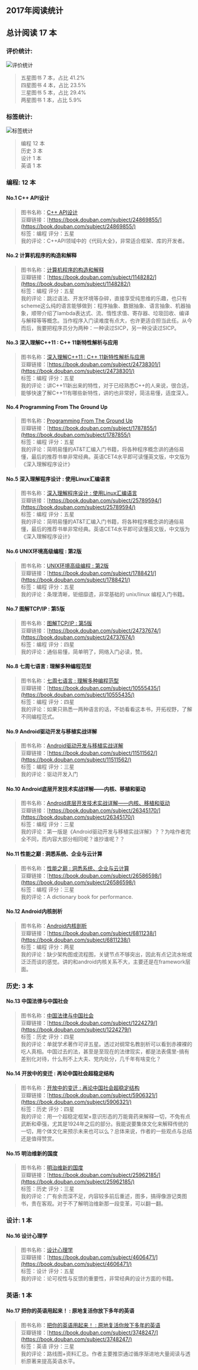 ## 2017年阅读统计
## 总计阅读 17 本
### 评价统计:
![评价统计](2017_read_rate.png)

 > 五星图书 7 本，占比 41.2%  
 > 四星图书 4 本，占比 23.5%  
 > 三星图书 5 本，占比 29.4%  
 > 两星图书 1 本，占比 5.9%  

### 标签统计:
![标签统计](2017_read_tags.png)

 > 编程 12 本  
 > 历史 3 本  
 > 设计 1 本  
 > 英语 1 本  

### 编程: 12 本
#### No.1 C++ API设计
 > 图书名称：[C++ API设计](https://book.douban.com/subject/24869855/)  
 > 豆瓣链接：[https://book.douban.com/subject/24869855/](https://book.douban.com/subject/24869855/)  
 > 标签：编程        评分：五星  
 > 我的评论：C++API领域中的《代码大全》，非常适合框架、库的开发者。  

#### No.2 计算机程序的构造和解释
 > 图书名称：[计算机程序的构造和解释](https://book.douban.com/subject/1148282/)  
 > 豆瓣链接：[https://book.douban.com/subject/1148282/](https://book.douban.com/subject/1148282/)  
 > 标签：编程        评分：五星  
 > 我的评论：跳过语法、开发环境等杂碎，直接享受纯思维的乐趣，也只有scheme这么纯的语言能够做到：程序抽象、数据抽象、语言抽象、机器抽象，顺带介绍了lambda表达式、流、惰性求值、寄存器、垃圾回收、编译与解释等等概念。当作程序入门读难度有点大，也许<How to programs>更适合担当此任。从今而后，我要把程序员分为两种：一种读过SICP，另一种没读过SICP。  

#### No.3 深入理解C++11 : C++ 11新特性解析与应用
 > 图书名称：[深入理解C++11 : C++ 11新特性解析与应用](https://book.douban.com/subject/24738301/)  
 > 豆瓣链接：[https://book.douban.com/subject/24738301/](https://book.douban.com/subject/24738301/)  
 > 标签：编程        评分：五星  
 > 我的评论：讲C++11新出来的特性，对于已经熟悉C++的人来说，很合适，能够快速了解C++11有哪些新特性，讲的也非常好，简洁易懂，适度深入。  

#### No.4 Programming From The Ground Up
 > 图书名称：[Programming From The Ground Up](https://book.douban.com/subject/1787855/)  
 > 豆瓣链接：[https://book.douban.com/subject/1787855/](https://book.douban.com/subject/1787855/)  
 > 标签：编程        评分：五星  
 > 我的评论：简明易懂的AT&T汇编入门书籍，将各种程序概念讲的通俗易懂，最后的推荐书单非常经典。英语CET4水平即可读懂英文版，中文版为《深入理解程序设计》  

#### No.5 深入理解程序设计 : 使用Linux汇编语言
 > 图书名称：[深入理解程序设计 : 使用Linux汇编语言](https://book.douban.com/subject/25789594/)  
 > 豆瓣链接：[https://book.douban.com/subject/25789594/](https://book.douban.com/subject/25789594/)  
 > 标签：编程        评分：五星  
 > 我的评论：简明易懂的AT&T汇编入门书籍，将各种程序概念讲的通俗易懂，最后的推荐书单非常经典。英语CET4水平即可读懂英文版，中文版为《深入理解程序设计》  

#### No.6 UNIX环境高级编程 : 第2版
 > 图书名称：[UNIX环境高级编程 : 第2版](https://book.douban.com/subject/1788421/)  
 > 豆瓣链接：[https://book.douban.com/subject/1788421/](https://book.douban.com/subject/1788421/)  
 > 标签：编程        评分：五星  
 > 我的评论：条理清晰，钜细靡遗，非常基础的 unix/linux 编程入门书籍。  

#### No.7 图解TCP/IP : 第5版
 > 图书名称：[图解TCP/IP : 第5版](https://book.douban.com/subject/24737674/)  
 > 豆瓣链接：[https://book.douban.com/subject/24737674/](https://book.douban.com/subject/24737674/)  
 > 标签：编程        评分：四星  
 > 我的评论：通俗易懂，简单明了，网络入门必读，赞。  

#### No.8 七周七语言 : 理解多种编程范型
 > 图书名称：[七周七语言 : 理解多种编程范型](https://book.douban.com/subject/10555435/)  
 > 豆瓣链接：[https://book.douban.com/subject/10555435/](https://book.douban.com/subject/10555435/)  
 > 标签：编程        评分：四星  
 > 我的评论：如果只熟悉一两种语言的话，不妨看看这本书，开拓视野，了解不同编程范式。  

#### No.9 Android驱动开发与移植实战详解
 > 图书名称：[Android驱动开发与移植实战详解](https://book.douban.com/subject/11511562/)  
 > 豆瓣链接：[https://book.douban.com/subject/11511562/](https://book.douban.com/subject/11511562/)  
 > 标签：编程        评分：三星  
 > 我的评论：驱动开发入门  

#### No.10 Android底层开发技术实战详解——内核、移植和驱动
 > 图书名称：[Android底层开发技术实战详解——内核、移植和驱动](https://book.douban.com/subject/26345170/)  
 > 豆瓣链接：[https://book.douban.com/subject/26345170/](https://book.douban.com/subject/26345170/)  
 > 标签：编程        评分：三星  
 > 我的评论：第一版是《Android驱动开发与移植实战详解》？？为啥作者完全不同，而内容大部分相同呢？谁抄谁呢？？  

#### No.11 性能之巅 : 洞悉系统、企业与云计算
 > 图书名称：[性能之巅 : 洞悉系统、企业与云计算](https://book.douban.com/subject/26586598/)  
 > 豆瓣链接：[https://book.douban.com/subject/26586598/](https://book.douban.com/subject/26586598/)  
 > 标签：编程        评分：三星  
 > 我的评论：A dictionary book for performance.  

#### No.12 Android内核剖析
 > 图书名称：[Android内核剖析](https://book.douban.com/subject/6811238/)  
 > 豆瓣链接：[https://book.douban.com/subject/6811238/](https://book.douban.com/subject/6811238/)  
 > 标签：编程        评分：两星  
 > 我的评论：缺少架构图或流程图，关键节点不够突出，因此有点记流水帐或泛泛而谈的感觉。讲的和android内核关系不大，主要还是在framework层面。  


### 历史: 3 本
#### No.13 中国法律与中国社会
 > 图书名称：[中国法律与中国社会](https://book.douban.com/subject/1224279/)  
 > 豆瓣链接：[https://book.douban.com/subject/1224279/](https://book.douban.com/subject/1224279/)  
 > 标签：历史        评分：四星  
 > 我的评论：单就学术著作可评五星。透过对纲常名教剖析可以看到赤裸裸的吃人真相。中国过去的法，甚至是至现在的法律现实，都是法表儒里-搞有差别化对待，什么刑不上大夫、党内处分，几千年有啥变化？  

#### No.14 开放中的变迁 : 再论中国社会超稳定结构
 > 图书名称：[开放中的变迁 : 再论中国社会超稳定结构](https://book.douban.com/subject/5906321/)  
 > 豆瓣链接：[https://book.douban.com/subject/5906321/](https://book.douban.com/subject/5906321/)  
 > 标签：历史        评分：四星  
 > 我的评论：用一个超稳定框架+意识形态的万能膏药来解释一切，不免有点武断和牵强，尤其是1924年之后的部分。我能说要集体文化来解释传统的一切，用个体文化来预示未来也可以么？总体来说，作者的一些观点与总结还是值得赞赏。  

#### No.15 明治维新的国度
 > 图书名称：[明治维新的国度](https://book.douban.com/subject/25962185/)  
 > 豆瓣链接：[https://book.douban.com/subject/25962185/](https://book.douban.com/subject/25962185/)  
 > 标签：历史        评分：三星  
 > 我的评论：广有余而深不足，内容较多前后重述，图多，搞得像游记类图书，贵在客观。对于不了解明治维新那一段变革，可以翻一翻。  


### 设计: 1 本
#### No.16 设计心理学
 > 图书名称：[设计心理学](https://book.douban.com/subject/4606471/)  
 > 豆瓣链接：[https://book.douban.com/subject/4606471/](https://book.douban.com/subject/4606471/)  
 > 标签：设计        评分：五星  
 > 我的评论：论可视性与反馈的重要性，非常经典的设计方面的书籍。  


### 英语: 1 本
#### No.17 把你的英语用起来！ : 原地复活你放下多年的英语
 > 图书名称：[把你的英语用起来！ : 原地复活你放下多年的英语](https://book.douban.com/subject/3748247/)  
 > 豆瓣链接：[https://book.douban.com/subject/3748247/](https://book.douban.com/subject/3748247/)  
 > 标签：英语        评分：三星  
 > 我的评论：路线图+资料汇总。作者主要推崇通过循序渐进地大量阅读与透析原著来提高英语水平。  


